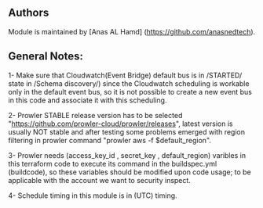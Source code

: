 ## Authors
Module is maintained by [Anas AL Hamd] (https://github.com/anasnedtech).

## General Notes:
1- Make sure that Cloudwatch(Event Bridge) default bus is in /STARTED/ state in /Schema discovery/)
since the Cloudwatch scheduling is workable only in the default event bus, so it is not possible
to create a new event bus in this code and associate it with this scheduling.

2- Prowler STABLE release version has to be selected "https://github.com/prowler-cloud/prowler/releases", latest version is usually NOT stable and after testing some problems emerged with region filtering in prowler command "prowler aws -f $default_region".

3- Prowler needs (access_key_id , secret_key , default_region) varibles in this terraform code to execute its command in the buildspec.yml (buildcode), so these variables should be modified upon code usage; to be applicable with the account we want to security inspect.

4- Schedule timing in this module is in (UTC) timing.

